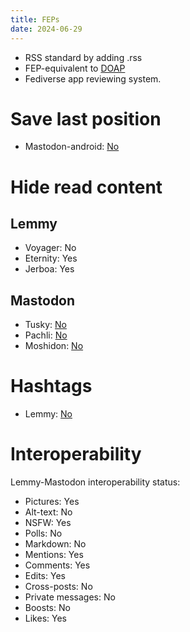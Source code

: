 ```yaml
---
title: FEPs
date: 2024-06-29
---
```


* RSS standard by adding .rss
* FEP-equivalent to [DOAP](https://xmpp.org/extensions/xep-0453.html)
* Fediverse app reviewing system.

# Save last position
* Mastodon-android: [No](https://github.com/mastodon/mastodon-android/issues/70)

# Hide read content
## Lemmy
* Voyager: No
* Eternity: Yes
* Jerboa: Yes

## Mastodon
* Tusky: [No](https://github.com/tuskyapp/Tusky/issues/3961)
* Pachli: [No](https://github.com/pachli/pachli-android/issues/629)
* Moshidon: [No](https://github.com/LucasGGamerM/moshidon/issues/437)

# Hashtags
* Lemmy: [No](https://github.com/LemmyNet/lemmy/issues/3951)

# Interoperability
Lemmy-Mastodon interoperability status:
* Pictures: Yes
* Alt-text: No
* NSFW: Yes
* Polls: No
* Markdown: No
* Mentions: Yes
* Comments: Yes
* Edits: Yes
* Cross-posts: No
* Private messages: No
* Boosts: No
* Likes: Yes

